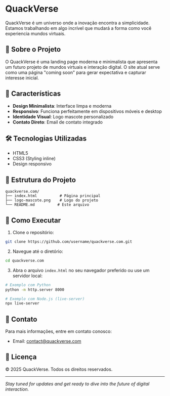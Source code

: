 # QuackVerse

QuackVerse é um universo onde a inovação encontra a simplicidade. Estamos trabalhando em algo incrível que mudará a forma como você experiencia mundos virtuais.

## 🦆 Sobre o Projeto

O QuackVerse é uma landing page moderna e minimalista que apresenta um futuro projeto de mundos virtuais e interação digital. O site atual serve como uma página "coming soon" para gerar expectativa e capturar interesse inicial.

## 🎨 Características

- **Design Minimalista**: Interface limpa e moderna
- **Responsivo**: Funciona perfeitamente em dispositivos móveis e desktop
- **Identidade Visual**: Logo mascote personalizado
- **Contato Direto**: Email de contato integrado

## 🛠️ Tecnologias Utilizadas

- HTML5
- CSS3 (Styling inline)
- Design responsivo

## 📁 Estrutura do Projeto

```
quackverse.com/
├── index.html          # Página principal
├── logo-mascote.png    # Logo do projeto
└── README.md          # Este arquivo
```

## 🚀 Como Executar

1. Clone o repositório:
```bash
git clone https://github.com/username/quackverse.com.git
```

2. Navegue até o diretório:
```bash
cd quackverse.com
```

3. Abra o arquivo `index.html` no seu navegador preferido ou use um servidor local:
```bash
# Exemplo com Python
python -m http.server 8000

# Exemplo com Node.js (live-server)
npx live-server
```

## 📧 Contato

Para mais informações, entre em contato conosco:
- Email: [contact@quackverse.com](mailto:contact@quackverse.com)

## 📄 Licença

© 2025 QuackVerse. Todos os direitos reservados.

---

*Stay tuned for updates and get ready to dive into the future of digital interaction.*
